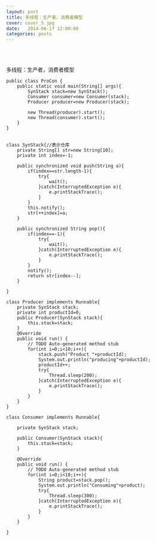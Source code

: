 ```yaml
---
layout: post
title: 多线程：生产者，消费者模型
cover: cover_5.jpg
date:   2014-06-17 12:00:00
categories: posts
---
```

<br/>
<br/>

多线程：生产者，消费者模型


	public class ProCon {
		public static void main(String[] args){
			SynStack stack=new SynStack();
			Consumer consumer=new Consumer(stack);
			Producer producer=new Producer(stack);
			
			new Thread(producer).start();
			new Thread(consumer).start();
		}
	}
	
	
	class SynStack{//表示仓库
		private String[] str=new String[10];
		private int index=-1;
		
		public synchronized void push(String a){
			if(index==str.length-1){
				try{
					wait();
				}catch(InterruptedException e){
					e.printStackTrace();
				}
			}
			this.notify();
			str[++index]=a;
		}
		
		public synchronized String pop(){
			if(index==-1){
				try{
					wait();				
				}catch(InterruptedException e){
					e.printStackTrace();
				}
			}
			notify();
			return str[index--];
		}
		
	}
	
	class Producer implements Runnable{
		private SynStack stack;
		private int productId=0;
		public Producer(SynStack stack){
			this.stack=stack;
		}
		@Override
		public void run() {
			// TODO Auto-generated method stub
			for(int i=0;i<10;i++){
				stack.push("Product "+productId);
				System.out.println("producing"+productId);
				productId++;		
				try{
					Thread.sleep(200);
				}catch(InterruptedException e){
					e.printStackTrace();
				}
			}
		}
	}
	
	class Consumer implements Runnable{
	
		private SynStack stack;
		
		public Consumer(SynStack stack){
			this.stack=stack;
		}
		
		@Override
		public void run() {
			// TODO Auto-generated method stub
			for(int i=0;i<10;i++){
				String product=stack.pop();
				System.out.println("Consuming"+product);
				try{
					Thread.sleep(300);
				}catch(InterruptedException e){
					e.printStackTrace();
				}
			}
		}
		
	}
